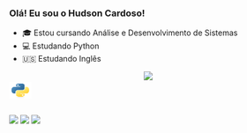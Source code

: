 ### Olá! Eu sou o Hudson Cardoso!



- 🎓 Estou cursando Análise e Desenvolvimento de Sistemas
- 💻 Estudando Python
- 🇺🇸 Estudando Inglês

<div align="center">
  <a href="https://github.com/Hudsonhc">
  <img height="180em" src="https://github-readme-stats.vercel.app/api?username=Hudsonhc&show_icons=true&theme=dark&include_all_commits=true&count_private=true"/>
  
</div>

  <img align="center" alt="Hud-Python" height="30" width="40" src="https://raw.githubusercontent.com/devicons/devicon/master/icons/python/python-original.svg">
  
   ##
 
<div> 
  <a href="https://instagram.com/hudsonhc" target="_blank"><img src="https://img.shields.io/badge/-Instagram-%23E4405F?style=for-the-badge&logo=instagram&logoColor=white" target="_blank"></a>
  <a href = "mailto:hudsonhenriquecardoso@gmail.com"><img src="https://img.shields.io/badge/-Gmail-%23333?style=for-the-badge&logo=gmail&logoColor=white" target="_blank"></a>
  <a href="https://www.linkedin.com/in/hudson-cardoso/" target="_blank"><img src="https://img.shields.io/badge/-LinkedIn-%230077B5?style=for-the-badge&logo=linkedin&logoColor=white" target="_blank"></a> 
 
 
</div>
  

